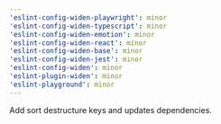 ```yaml
---
'eslint-config-widen-playwright': minor
'eslint-config-widen-typescript': minor
'eslint-config-widen-emotion': minor
'eslint-config-widen-react': minor
'eslint-config-widen-base': minor
'eslint-config-widen-jest': minor
'eslint-config-widen': minor
'eslint-plugin-widen': minor
'eslint-playground': minor
---
```


Add sort destructure keys and updates dependencies.
